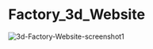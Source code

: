 # Factory_3d_Website
![3d-Factory-Website-screenshot1](https://github.com/ViditaShetty/Factory_3d_Website/assets/96463276/cbb5853b-c692-4b60-abce-60d5a548e0a4)
